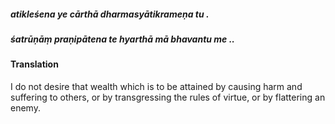 ##### atikleśena ye cārthā dharmasyātikrameṇa tu .
##### śatrūṇāṃ praṇipātena te hyarthā mā bhavantu me ..

#### Translation

I do not desire that wealth which is to be attained by causing harm and suffering to others, or by transgressing the rules of virtue, or by flattering an enemy.